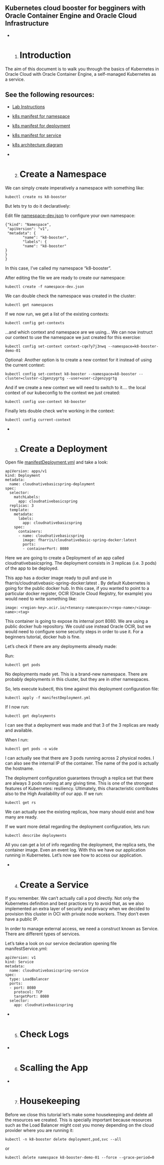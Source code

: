## Kubernetes cloud booster for begginers with Oracle Container Engine and Oracle Cloud Infrastructure

- 1. # Introduction

The aim of this document is to walk you through the basics of Kubernetes in Oracle Cloud with Oracle Container Engine, a self-managed Kubernetes as a service.  

## See the following resources:

- [Lab Instructions](./README.md)
- [k8s manifest for namespace](./pics/structure.png)
- [k8s manifest for deployment](./manifestDeployment.yml)
- [k8s manifest for service](./installation.md)

- [k8s architecture diagram](./pics/k8sarchi.png)


- 2. # Create a Namespace

We can simply create imperatively a namespace with something like:
```
kubectl create ns k8-booster
```
But lets try to do it declaratively:

Edit file [namespace-dev.json](./namespace-dev.json)  to configure your own namespace:
```
{"kind": "Namespace",
 "apiVersion": "v1",
 "metadata": {
        "name": "k8-booster",
        "labels": {
        "name": "k8-booster"
}
}
}
```
In this case, I’ve called my namespace “k8-booster”.


After editing the file we are ready to create our namespace:
```
kubectl create -f namespace-dev.json
```
We can double check the namespace was created in the cluster:
```
kubectl get namespaces 
```
If we now run, we get a list of the existing contexts:
```
kubectl config get-contexts
```

...and which context and namespace are we using...
We can now instruct our context to use the namespace we just created for this exercise:
```
kubectl config set-context context-cqe7y7j3nwq --namespace=k8-booster-demo-01

```

Optional:
Another option is to create a new context for it instead of using the current context:
```
kubectl config set-context k8-booster --namespace=k8-booster --cluster=cluster-c2genzygrtg --user=user-c2genzygrtg
```
And if we create a new context we will need to switch to it…. the local context of our kubeconfig to the context we just created:
```
kubectl config use-context k8-booster
```
Finally lets double check we’re working in the context:
```
kubectl config current-context
```

- 3. # Create a Deployment
Open file [manifestDeployment.yml](./manifestDeployment.yml) and take a look:
```
apiVersion: apps/v1
kind: Deployment
metadata:
  name: cloudnativebasicspring-deployment
spec:
  selector:
    matchLabels:
      app: cloudnativebasicspring
  replicas: 3
  template:
    metadata:
      labels:
        app: cloudnativebasicspring
    spec:
      containers:
      - name: cloudnativebasicspring
        image: fharris/cloudnativebasic-spring-docker:latest
        ports:
        - containerPort: 8080
```
Here we are going to create a Deployment of an app called cloudnativebasicspring.
The deployment consists in 3 replicas (i.e. 3 pods) of the app to be deployed.

This app has a docker image ready to pull and use in fharris/cloudnativebasic-spring-docker:latest . By default Kubernetes is going for the public docker hub. In this case, if you wanted to point to a particular docker register, OCIR (Oracle Cloud Registry, for example) you would need to write something like:
```
image: <region-key>.ocir.io/<tenancy-namespace>/<repo-name>/<image-name>:<tag>
```
This container is going to expose its internal port 8080. We are using a public docker hub repository. We could use instead Oracle OCIR, but we would need to configure some security steps in order to use it. For a beginners tutorial, docker hub is fine.

Let’s check if there are any deployments already made:

Run:
```
kubectl get pods
```
No deployments made yet. This is a brand-new namespace. There are probably deployments in this cluster, but they are in other namespaces.

So, lets execute kubectl, this time against this deployment configuration file:
```
kubectl apply -f manifestDeployment.yml
```
If I now run: 
```
kubectl get deployments
```

I can see that a deployment was made and that 3 of the 3 replicas are ready and available.

When I run:
```
kubectl get pods -o wide
``` 
I can actually see that there are 3 pods running across 2 physical nodes. I can also see the internal IP of the container.  The name of the pod is actually the hostname.

The deployment configuration guarantees through a replica set that there are always 3 pods running at any giving time. This is one of the strongest features of Kubernetes: resiliency. Ultimately, this characteristic contributes also to the High Availability of our app. If we run:
```
kubectl get rs
```
We can actually see the existing replicas, how many should exist and how many are ready.

If we want more detail regarding the deployment configuration, lets run:
```
kubectl describe deployments
```

All you can get a lot of info regarding the deployment, the replica sets, the container image. Even an event log. With this we have our application running in Kubernetes. Let’s now see how to access our application. 

- 4. # Create a Service

If you remember. We can’t actually call a pod directly. Not only the Kubernetes definition and best practices try to avoid that, as we also implemented an extra layer of security and privacy when we decided to provision this cluster in OCI with private node workers. They don’t even have a public IP. 

In order to manage external access, we need a construct known as Service. There are different types of services. 

Let’s take a look on our service declaration opening file manifestService.yml:
```
apiVersion: v1
kind: Service
metadata:
  name: cloudnativebasicspring-service
spec:
  type: LoadBalancer
  ports:
  - port: 8080
    protocol: TCP
    targetPort: 8080
  selector:
    app: cloudnativebasicspring
```

- 5. # Check Logs

- 6. # Scalling the App

- 7. # Housekeeping

Before we close this tutorial let’s make some housekeeping and delete all the resources we created. This is specially important because resources such as the Load Balancer might cost you money depending on the cloud provider where you are running it:

```
kubectl -n k8-booster delete deployment,pod,svc --all    
```
or 
```
kubectl delete namespace k8-booster-demo-01 --force --grace-period=0 
```
